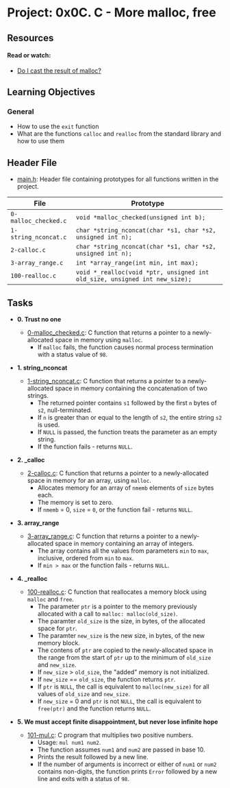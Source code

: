 # Project: 0x0C. C - More malloc, free

## Resources

#### Read or watch:

* [Do I cast the result of malloc?](https://stackoverflow.com/questions/605845/should-i-cast-the-result-of-malloc-in-c)
## Learning Objectives

### General

* How to use the <code>exit</code> function
* What are the functions <code>calloc</code> and <code>realloc</code> from the standard library and how to use them

## Header File

* [main.h](main.h): Header file containing prototypes for all functions written in the project.

| File                 | Prototype                                                                  |
|----------------------|----------------------------------------------------------------------------|
| `0-malloc_checked.c` | `void *malloc_checked(unsigned int b);`                                    |
| `1-string_nconcat.c` | `char *string_nconcat(char *s1, char *s2, unsigned int n);`                |
| `2-calloc.c`         | `char *string_nconcat(char *s1, char *s2, unsigned int n);`                |
| `3-array_range.c`    | `int *array_range(int min, int max);`                                      |
| `100-realloc.c`      | `void *_realloc(void *ptr, unsigned int old_size, unsigned int new_size);` |

## Tasks


* **0. Trust no one**
    * [0-malloc_checked.c](./0-malloc_checked.c): C function that returns a
      pointer to a newly-allocated space in memory using `malloc`.
        * If `malloc` fails, the function causes normal process termination with a status value
          of `98`.

* **1. string_nconcat**
    * [1-string_nconcat.c](./1-string_nconcat.c): C function that returns a pointer to a
      newly-allocated space in memory containing the concatenation of two strings.
        * The returned pointer contains `s1` followed by the first `n` bytes
          of `s2`, null-terminated.
        * If `n` is greater than or equal to the length of `s2`, the entire string `s2` is used.
        * If `NULL` is passed, the function treats the parameter as an empty string.
        * If the function fails - returns `NULL`.

* **2. _calloc**
    * [2-calloc.c](./2-calloc.c): C function that returns a pointer to a newly-allocated space
      in memory for an array, using `malloc`.
        * Allocates memory for an array of `nmemb` elements of `size` bytes each.
        * The memory is set to zero.
        * If `nmemb` = 0, `size` = `0`, or the function fail - returns `NULL`.

* **3. array_range**
    * [3-array_range.c](./3-array_range.c): C function that returns a pointer to a
      newly-allocated space in memory containing an array of integers.
        * The array contains all the values from parameters `min` to `max`, inclusive,
          ordered from `min` to `max`.
        * If `min > max` or the function fails - returns `NULL`.

* **4. _realloc**
    * [100-realloc.c](./100-realloc.c): C function that reallocates a memory block using
      `malloc` and `free`.
        * The parameter `ptr` is a pointer to the memory previously allocated with
          a call to `malloc: malloc(old_size)`.
        * The paramter `old_size` is the size, in bytes, of the allocated space for `ptr`.
        * The paramter `new_size` is the new size, in bytes, of the new memory block.
        * The contens of `ptr` are copied to the newly-allocated space in the range from the
          start of `ptr` up to the minimum of `old_size` and `new_size`.
        * If `new_size` > `old_size`, the "added" memory is not initialized.
        * If `new_size` == `old_size`, the function returns `ptr`.
        * If `ptr` is `NULL`, the call is equivalent to `malloc(new_size)` for all values of
          `old_size` and `new_size`.
        * If `new_size` = 0 and `ptr` is not `NULL`, the call is equivalent to
          `free(ptr)` and the function returns `NULL`.

* **5. We must accept finite disappointment, but never lose infinite hope**
    * [101-mul.c](./101-mul.c): C program that multiplies two positive numbers.
        * Usage: `mul num1 num2`.
        * The function assumes `num1` and `num2` are passed in base 10.
        * Prints the result followed by a new line.
        * If the number of arguments is incorrect or either of `num1` or `num2`
          contains non-digits, the function prints `Error` followed by a new line and
          exits with a status of `98`.
